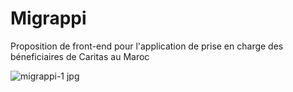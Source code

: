 # Migrappi
Proposition de front-end pour l'application de prise en charge des béneficiaires de Caritas au Maroc

![migrappi-1 jpg](https://user-images.githubusercontent.com/10231985/200822818-110c2877-a4b7-420f-b7a9-16f54a81e73f.jpeg)
